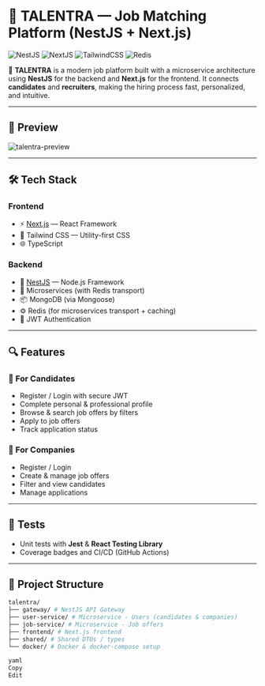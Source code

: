 # 🚀 TALENTRA — Job Matching Platform (NestJS + Next.js)

![NestJS](https://img.shields.io/badge/NestJS-E0234E?style=for-the-badge&logo=nestjs&logoColor=white)
![NextJS](https://img.shields.io/badge/Next.js-000000?style=for-the-badge&logo=nextdotjs&logoColor=white)
![TailwindCSS](https://img.shields.io/badge/TailwindCSS-06B6D4?style=for-the-badge&logo=tailwindcss&logoColor=white)
![Redis](https://img.shields.io/badge/Redis-DC382D?style=for-the-badge&logo=redis&logoColor=white)


🎯 **TALENTRA** is a modern job platform built with a microservice architecture using **NestJS** for the backend and **Next.js** for the frontend. It connects **candidates** and **recruiters**, making the hiring process fast, personalized, and intuitive.

---

## 📸 Preview

![talentra-preview](./public/preview.png) <!-- Ajoute une image si tu en as une -->

---

## 🛠️ Tech Stack

### Frontend
- ⚡️ [Next.js](https://nextjs.org/) — React Framework
- 🎨 Tailwind CSS — Utility-first CSS
- 🌐 TypeScript

### Backend
- 🔧 [NestJS](https://nestjs.com/) — Node.js Framework
- 🧩 Microservices (with Redis transport)
- 📦 MongoDB (via Mongoose)
- ⚙️ Redis (for microservices transport + caching)
- 🔐 JWT Authentication

---

## 🔍 Features

### 👤 For Candidates
- Register / Login with secure JWT
- Complete personal & professional profile
- Browse & search job offers by filters
- Apply to job offers
- Track application status

### 🏢 For Companies
- Register / Login
- Create & manage job offers
- Filter and view candidates
- Manage applications

---

## 🧪 Tests

- Unit tests with **Jest** & **React Testing Library**
- Coverage badges and CI/CD (GitHub Actions)

---

## 📁 Project Structure
```bash
talentra/
├── gateway/ # NestJS API Gateway
├── user-service/ # Microservice - Users (candidates & companies)
├── job-service/ # Microservice - Job offers
├── frontend/ # Next.js frontend
├── shared/ # Shared DTOs / types
└── docker/ # Docker & docker-compose setup

yaml
Copy
Edit
```
